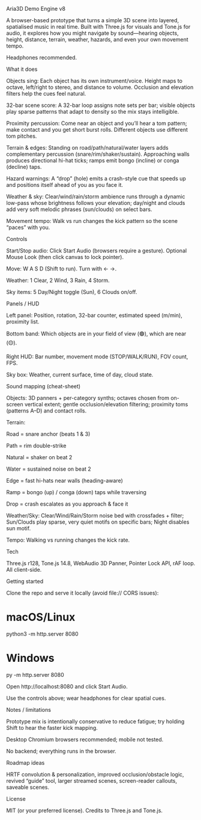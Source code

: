Aria3D Demo Engine v8

A browser-based prototype that turns a simple 3D scene into layered, spatialised music in real time. Built with Three.js for visuals and Tone.js for audio, it explores how you might navigate by sound—hearing objects, height, distance, terrain, weather, hazards, and even your own movement tempo.

Headphones recommended.

What it does

Objects sing: Each object has its own instrument/voice. Height maps to octave, left/right to stereo, and distance to volume. Occlusion and elevation filters help the cues feel natural.

32-bar scene score: A 32-bar loop assigns note sets per bar; visible objects play sparse patterns that adapt to density so the mix stays intelligible.

Proximity percussion: Come near an object and you’ll hear a tom pattern; make contact and you get short burst rolls. Different objects use different tom pitches.

Terrain & edges: Standing on road/path/natural/water layers adds complementary percussion (snare/rim/shaker/sustain). Approaching walls produces directional hi-hat ticks; ramps emit bongo (incline) or conga (decline) taps.

Hazard warnings: A “drop” (hole) emits a crash-style cue that speeds up and positions itself ahead of you as you face it.

Weather & sky: Clear/wind/rain/storm ambience runs through a dynamic low-pass whose brightness follows your elevation; day/night and clouds add very soft melodic phrases (sun/clouds) on select bars.

Movement tempo: Walk vs run changes the kick pattern so the scene “paces” with you.

Controls

Start/Stop audio: Click Start Audio (browsers require a gesture). Optional Mouse Look (then click canvas to lock pointer).

Move: W A S D (Shift to run). Turn with ← →.

Weather: 1 Clear, 2 Wind, 3 Rain, 4 Storm.

Sky items: 5 Day/Night toggle (Sun), 6 Clouds on/off.

Panels / HUD

Left panel: Position, rotation, 32-bar counter, estimated speed (m/min), proximity list.

Bottom band: Which objects are in your field of view (🟢), which are near (🟡).

Right HUD: Bar number, movement mode (STOP/WALK/RUN), FOV count, FPS.

Sky box: Weather, current surface, time of day, cloud state.

Sound mapping (cheat-sheet)

Objects: 3D panners + per-category synths; octaves chosen from on-screen vertical extent; gentle occlusion/elevation filtering; proximity toms (patterns A–D) and contact rolls.

Terrain:

Road = snare anchor (beats 1 & 3)

Path = rim double-strike

Natural = shaker on beat 2

Water = sustained noise on beat 2

Edge = fast hi-hats near walls (heading-aware)

Ramp = bongo (up) / conga (down) taps while traversing

Drop = crash escalates as you approach & face it

Weather/Sky: Clear/Wind/Rain/Storm noise bed with crossfades + filter; Sun/Clouds play sparse, very quiet motifs on specific bars; Night disables sun motif.

Tempo: Walking vs running changes the kick rate.

Tech

Three.js r128, Tone.js 14.8, WebAudio 3D Panner, Pointer Lock API, rAF loop. All client-side.

Getting started

Clone the repo and serve it locally (avoid file:// CORS issues):

# macOS/Linux
python3 -m http.server 8080
# Windows
py -m http.server 8080


Open http://localhost:8080 and click Start Audio.

Use the controls above; wear headphones for clear spatial cues.

Notes / limitations

Prototype mix is intentionally conservative to reduce fatigue; try holding Shift to hear the faster kick mapping.

Desktop Chromium browsers recommended; mobile not tested.

No backend; everything runs in the browser.

Roadmap ideas

HRTF convolution & personalization, improved occlusion/obstacle logic, revived “guide” tool, larger streamed scenes, screen-reader callouts, saveable scenes.

License

MIT (or your preferred license). Credits to Three.js and Tone.js.
